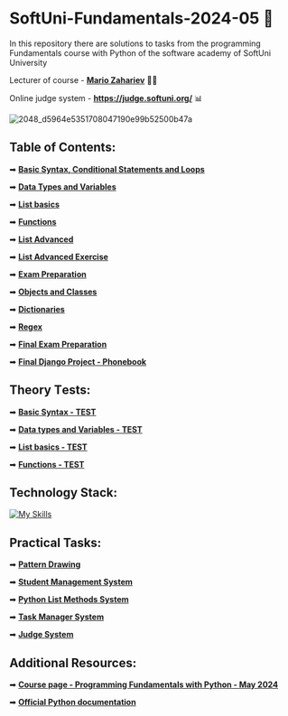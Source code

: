 # SoftUni-Fundamentals-2024-05 🏫
In this repository there are solutions to tasks from the programming Fundamentals course with Python of the software academy of SoftUni University 

Lecturer of course - **[Mario Zahariev](https://www.linkedin.com/in/mario-zahariev-753a7b202/)** 🐱‍🚀

Online judge system - **https://judge.softuni.org/** 📊

![2048_d5964e5351708047190e99b52500b47a](https://github.com/zahariev-webbersof/python-fundamentals-05-2024/assets/68993494/119a51ec-0428-4da7-801f-462140fb9cc7)
 
## Table of Contents:
➡ [**Basic Syntax, Conditional Statements and Loops**](https://github.com/zahariev-webbersof/python-fundamentals-05-2024/tree/main/basic_syntax) 

➡ [**Data Types and Variables**](https://github.com/zahariev-webbersof/python-fundamentals-05-2024/tree/main/data_types_and_variables)
 
➡ [**List basics**](https://github.com/zahariev-webbersof/python-fundamentals-05-2024/tree/main/list_basics)
 
➡ [**Functions**](https://github.com/zahariev-webbersof/python-fundamentals-05-2024/tree/main/functions)  
  
➡ [**List Advanced**](https://github.com/zahariev-webbersof/python-fundamentals-05-2024/tree/main/list_advance)  

➡ [**List Advanced Exercise**](https://github.com/zahariev-webbersof/python-fundamentals-05-2024/tree/main/list_advance_exercise) 
  
➡ [**Exam Preparation**](https://github.com/zahariev-webbersof/python-fundamentals-05-2024/tree/main/exam_preparation)

➡ [**Objects and Classes**](https://github.com/zahariev-webbersof/python-fundamentals-05-2024/tree/main/class_and_objects)

➡ [**Dictionaries**](https://github.com/zahariev-webbersof/python-fundamentals-05-2024/tree/main/dictionaries)

➡ [**Regex**](https://github.com/zahariev-webbersof/python-fundamentals-05-2024/tree/main/regex)

➡ [**Final Exam Preparation**](https://github.com/zahariev-webbersof/python-fundamentals-05-2024/tree/main/exam_preparation_2)

➡ [**Final Django Project - Phonebook**](https://github.com/zahariev-webbersof/python-fundamentals-05-2024/tree/main/djangoproject)
 
## Theory Тests:
➡ [**Basic Syntax - TEST**](https://github.com/zahariev-webbersof/python-fundamentals-05-2024/blob/main/Basic%20Syntax%20-%20TEST.md)

➡ [**Data types and Variables - TEST**](https://github.com/zahariev-webbersof/python-fundamentals-05-2024/blob/main/Data%20types%20and%20Variables%20-%20TEST.md)

➡ [**List basics - TEST**](https://github.com/zahariev-webbersof/python-fundamentals-05-2024/blob/main/List%20basic%20-%20TEST.md)

➡ [**Functions - TEST**](https://github.com/zahariev-webbersof/python-fundamentals-05-2024/blob/main/Functions%20-%20TEST)
 
## Technology Stack: 
[![My Skills](https://skillicons.dev/icons?i=python,django,postgresql,git,html,css,linux,apple,windows&theme=light)](https://skillicons.dev)

## Practical Tasks: 
➡ [**Pattern Drawing**](https://github.com/zahariev-webbersof/python-fundamentals-05-2024/blob/main/Pattern%20Drawing.md)

➡ [**Student Management System**](https://github.com/zahariev-webbersof/python-fundamentals-05-2024/blob/main/Student%20Management%20System.md)

➡ [**Python List Methods System**](https://github.com/zahariev-webbersof/python-fundamentals-05-2024/blob/main/Python%20List%20Methods%20System.md)

➡ [**Task Manager System**](https://github.com/zahariev-webbersof/python-fundamentals-05-2024/blob/main/Task%20Manager.md)

➡ [**Judge System**](https://github.com/zahariev-webbersof/python-fundamentals-05-2024/blob/main/Test%20Judge%20System.md)

## Additional Resources:

➡ [**Course page - Programming Fundamentals with Python - May 2024**](https://softuni.bg/trainings/4501/programming-fundamentals-with-python-may-2024)

➡ [**Official Python documentation**](https://docs.python.org/3/)


